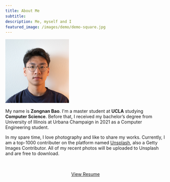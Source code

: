```yaml
---
title: About Me
subtitle: 
description: Me, myself and I
featured_image: /images/demo/demo-square.jpg
---
```


<img src="/images/face/zb-1000x1000.jpg" alt="drawing" width="200"/>

My name is **Zongnan Bao**. I'm a master student at **UCLA** studying **Computer Science**. Before that, I received my bachelor’s degree from University of Illinois at Urbana Champaign in 2021 as a Computer Engineering student. 

In my spare time, I love photography and like to share my works. Currently, I am a top-1000 contributer on the platform named [Unsplash](https://unsplash.com/@nick19981122), also a Getty Images Contributor. All of my recent photos will be uploaded to Unsplash and are free to download.





<br>
<br>
<center>
    <a href="/images/zb-resume.pdf" class="button button--large">View Resume</a>
</center>